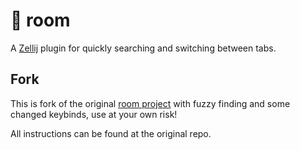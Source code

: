 # 🖤 room

A [Zellij](https://zellij.dev) plugin for quickly searching
and switching between tabs.


## Fork

This is fork of the original [room project](https://github.com/rvcas/room/) with fuzzy finding and some changed keybinds, use at your own risk!

All instructions can be found at the original repo.
